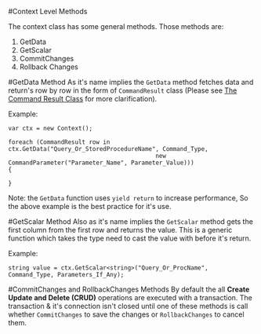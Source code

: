 #Context Level Methods

The context class has some general methods. Those methods are:
 1. GetData
 2. GetScalar
 3. CommitChanges
 4. Rollback Changes


#GetData Method
As it's name implies the `GetData` method fetches data and return's row by row in the form of `CommandResult` class (Please see [The Command Result Class](https://github.com/AndrewFahmy/SqlMapper/blob/master/docs/command_result.md) for more clarification).

Example:
```
var ctx = new Context();

foreach (CommandResult row in ctx.GetData("Query_Or_StoredProcedureName", Command_Type, 
                                          new CommandParameter("Parameter_Name", Parameter_Value)))
{
                
}
```

Note: the `GetData` function uses `yield return` to increase performance, So the above example is the best practice for it's use.


#GetScalar Method
Also as it's name implies the `GetScalar` method gets the first column from the first row and returns the value. This is a generic function which takes the type need to cast the value with before it's return.

Example:
```
string value = ctx.GetScalar<string>("Query_Or_ProcName", Command_Type, Parameters_If_Any);
```



#CommitChanges and RollbackChanges Methods
By default the all **Create Update and Delete (CRUD)** operations are executed with a transaction. The transaction & it's connection isn't closed until one of these methods is call whether `CommitChanges` to save the changes or `RollbackChanges` to cancel them.
